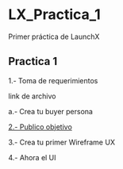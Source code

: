 # LX_Practica_1
Primer práctica de LaunchX

<h2>
Practica 1
</h2>

<p>
  1.- Toma de requerimientos
<p/>

  link de archivo
  
<p> 
  a.- Crea tu buyer persona
</p>
  
<p dir="auto">
  
  <a href="https://github.com/Angosk/LX_Practica_1/blob/main/abogabootPublicoObjetivo.png" rel="nofollow">2.- Publico objetivo</a>

</p>
  
<p>
  3.- Crea tu primer Wireframe UX
<p/>

<p>
  4.- Ahora el UI
</p>
 
 
